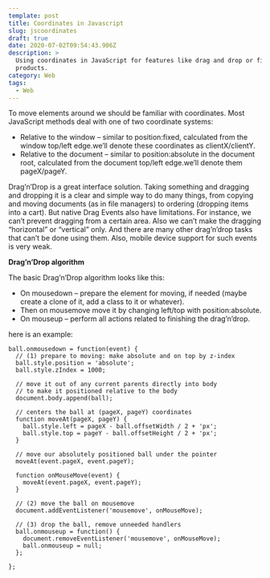 ```yaml
---
template: post
title: Coordinates in Javascript
slug: jscoordinates
draft: true
date: 2020-07-02T09:54:43.906Z
description: >
  Using coordinates in JavaScript for features like drag and drop or figma like
  products.
category: Web
tags:
  - Web
---
```

To move elements around we should be familiar with coordinates.
Most JavaScript methods deal with one of two coordinate systems:
- Relative to the window – similar to position:fixed, calculated from the window top/left edge.we’ll denote these coordinates as clientX/clientY.
- Relative to the document – similar to position:absolute in the document root, calculated from the document top/left edge.we’ll denote them pageX/pageY.

Drag’n’Drop is a great interface solution. Taking something and dragging and dropping it is a clear and simple way to do many things, from copying and moving documents (as in file managers) to ordering (dropping items into a cart).
But native Drag Events also have limitations. For instance, we can’t prevent dragging from a certain area. Also we can’t make the dragging “horizontal” or “vertical” only. And there are many other drag’n’drop tasks that can’t be done using them. Also, mobile device support for such events is very weak.

**Drag’n’Drop algorithm**

The basic Drag’n’Drop algorithm looks like this:
- On mousedown – prepare the element for moving, if needed (maybe create a clone of it, add a class to it or whatever).
- Then on mousemove move it by changing left/top with position:absolute.
- On mouseup – perform all actions related to finishing the drag’n’drop.

here is an example:
```
ball.onmousedown = function(event) {
  // (1) prepare to moving: make absolute and on top by z-index
  ball.style.position = 'absolute';
  ball.style.zIndex = 1000;

  // move it out of any current parents directly into body
  // to make it positioned relative to the body
  document.body.append(ball);

  // centers the ball at (pageX, pageY) coordinates
  function moveAt(pageX, pageY) {
    ball.style.left = pageX - ball.offsetWidth / 2 + 'px';
    ball.style.top = pageY - ball.offsetHeight / 2 + 'px';
  }

  // move our absolutely positioned ball under the pointer
  moveAt(event.pageX, event.pageY);

  function onMouseMove(event) {
    moveAt(event.pageX, event.pageY);
  }

  // (2) move the ball on mousemove
  document.addEventListener('mousemove', onMouseMove);

  // (3) drop the ball, remove unneeded handlers
  ball.onmouseup = function() {
    document.removeEventListener('mousemove', onMouseMove);
    ball.onmouseup = null;
  };

};
```
